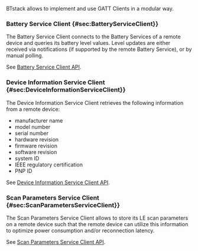 
BTstack allows to implement and use GATT Clients in a modular way.

### Battery Service Client {#sec:BatteryServiceClient}}

The Battery Service Client connects to the Battery Services of a remote device and queries its battery level values. Level updates are either received via notifications (if supported by the remote Battery Service), or by manual polling. 

See [Battery Service Client API](appendix/apis/#battery-service-client-api).

### Device Information Service Client {#sec:DeviceInformationServiceClient}}

The Device Information Service Client retrieves the following information from a remote device:
- manufacturer name
- model number     
- serial number    
- hardware revision
- firmware revision
- software revision
- system ID        
- IEEE regulatory certification
- PNP ID  

See [Device Information Service Client API](appendix/apis/#device-information-service-client-api).

### Scan Parameters Service Client {#sec:ScanParametersServiceClient}}

The Scan Parameters Service Client allows to store its LE scan parameters on a remote device such that the remote device can utilize this information to optimize power consumption and/or reconnection latency.

See [Scan Parameters Service Client API](appendix/apis/#scan-parameters-service-client-api).